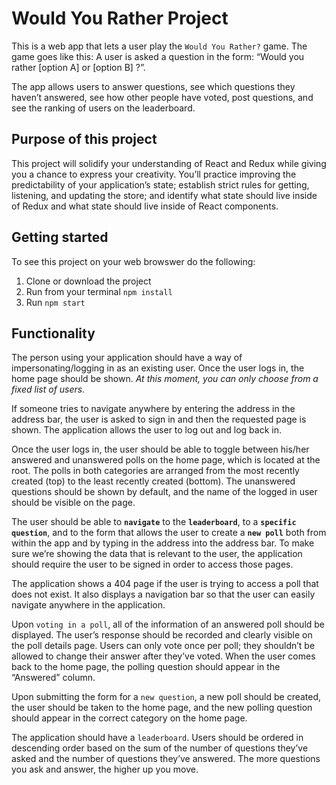# Would You Rather Project

This is a web app that lets a user play the ```Would You Rather?``` game. The game goes like this: A user is asked a question in the form: “Would you rather [option A] or [option B] ?”.

The app allows users to answer questions, see which questions they haven’t answered, see how other people have voted, post questions, and see the ranking of users on the leaderboard.

## Purpose of this project

This project will solidify your understanding of React and Redux while giving you a chance to express your creativity. You’ll practice improving the predictability of your application’s state; establish strict rules for getting, listening, and updating the store; and identify what state should live inside of Redux and what state should live inside of React components.

## Getting started

To see this project on your web browswer do the following:
1. Clone or download the project
2. Run from your terminal `npm install`
3. Run `npm start`

## Functionality

The person using your application should have a way of impersonating/logging in as an existing user. Once the user logs in, the home page should be shown. *At this moment, you can only choose from a fixed list of users.*

If someone tries to navigate anywhere by entering the address in the address bar, the user is asked to sign in and then the requested page is shown. The application allows the user to log out and log back in.

Once the user logs in, the user should be able to toggle between his/her answered and unanswered polls on the home page, which is located at the root. The polls in both categories are arranged from the most recently created (top) to the least recently created (bottom). The unanswered questions should be shown by default, and the name of the logged in user should be visible on the page.

The user should be able to **```navigate```** to the **```leaderboard```**, to a **```specific question```**, and to the form that allows the user to create a **```new poll```** both from within the app and by typing in the address into the address bar. To make sure we’re showing the data that is relevant to the user, the application should require the user to be signed in order to access those pages.

The application shows a 404 page if the user is trying to access a poll that does not exist. It also displays a navigation bar so that the user can easily navigate anywhere in the application.

Upon ```voting in a poll```, all of the information of an answered poll should be displayed. The user’s response should be recorded and clearly visible on the poll details page. Users can only vote once per poll; they shouldn’t be allowed to change their answer after they’ve voted. When the user comes back to the home page, the polling question should appear in the “Answered” column.

Upon submitting the form for a ```new question```, a new poll should be created, the user should be taken to the home page, and the new polling question should appear in the correct category on the home page.

The application should have a ```leaderboard```. Users should be ordered in descending order based on the sum of the number of questions they’ve asked and the number of questions they’ve answered. The more questions you ask and answer, the higher up you move.
